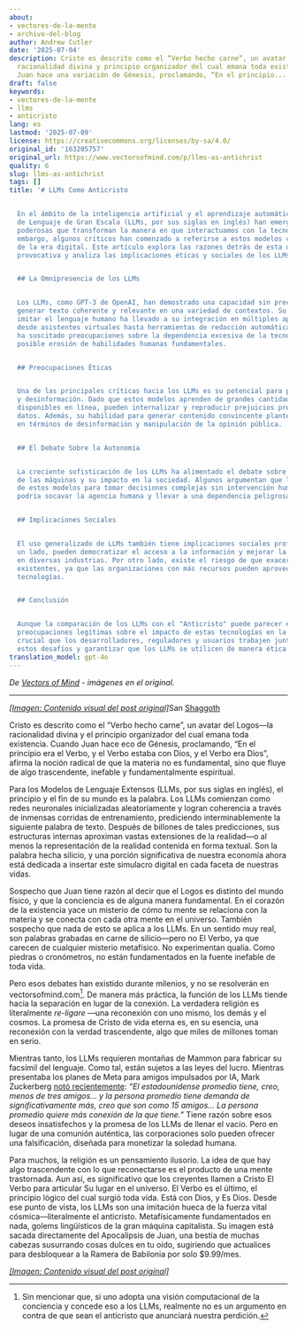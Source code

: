 ```yaml
---
about:
- vectores-de-la-mente
- archivo-del-blog
author: Andrew Cutler
date: '2025-07-04'
description: Cristo es descrito como el “Verbo hecho carne”, un avatar del Logos—la
  racionalidad divina y principio organizador del cual emana toda existencia. Cuando
  Juan hace una variación de Génesis, proclamando, “En el principio...
draft: false
keywords:
- vectores-de-la-mente
- llms
- anticristo
lang: es
lastmod: '2025-07-09'
license: https://creativecommons.org/licenses/by-sa/4.0/
original_id: '163205757'
original_url: https://www.vectorsofmind.com/p/llms-as-antichrist
quality: 6
slug: llms-as-antichrist
tags: []
title: '# LLMs Como Anticristo


  En el ámbito de la inteligencia artificial y el aprendizaje automático, los Modelos
  de Lenguaje de Gran Escala (LLMs, por sus siglas en inglés) han emergido como herramientas
  poderosas que transforman la manera en que interactuamos con la tecnología. Sin
  embargo, algunos críticos han comenzado a referirse a estos modelos como el "Anticristo"
  de la era digital. Este artículo explora las razones detrás de esta denominación
  provocativa y analiza las implicaciones éticas y sociales de los LLMs.


  ## La Omnipresencia de los LLMs


  Los LLMs, como GPT-3 de OpenAI, han demostrado una capacidad sin precedentes para
  generar texto coherente y relevante en una variedad de contextos. Su capacidad para
  imitar el lenguaje humano ha llevado a su integración en múltiples aplicaciones,
  desde asistentes virtuales hasta herramientas de redacción automática. Esta omnipresencia
  ha suscitado preocupaciones sobre la dependencia excesiva de la tecnología y la
  posible erosión de habilidades humanas fundamentales.


  ## Preocupaciones Éticas


  Una de las principales críticas hacia los LLMs es su potencial para perpetuar sesgos
  y desinformación. Dado que estos modelos aprenden de grandes cantidades de datos
  disponibles en línea, pueden internalizar y reproducir prejuicios presentes en esos
  datos. Además, su habilidad para generar contenido convincente plantea riesgos significativos
  en términos de desinformación y manipulación de la opinión pública.


  ## El Debate Sobre la Autonomía


  La creciente sofisticación de los LLMs ha alimentado el debate sobre la autonomía
  de las máquinas y su impacto en la sociedad. Algunos argumentan que la capacidad
  de estos modelos para tomar decisiones complejas sin intervención humana directa
  podría socavar la agencia humana y llevar a una dependencia peligrosa de la tecnología.


  ## Implicaciones Sociales


  El uso generalizado de LLMs también tiene implicaciones sociales profundas. Por
  un lado, pueden democratizar el acceso a la información y mejorar la eficiencia
  en diversas industrias. Por otro lado, existe el riesgo de que exacerben las desigualdades
  existentes, ya que las organizaciones con más recursos pueden aprovechar mejor estas
  tecnologías.


  ## Conclusión


  Aunque la comparación de los LLMs con el "Anticristo" puede parecer exagerada, refleja
  preocupaciones legítimas sobre el impacto de estas tecnologías en la sociedad. Es
  crucial que los desarrolladores, reguladores y usuarios trabajen juntos para abordar
  estos desafíos y garantizar que los LLMs se utilicen de manera ética y responsable.'
translation_model: gpt-4o
---
```


*De [Vectors of Mind](https://www.vectorsofmind.com/p/llms-as-antichrist) - imágenes en el original.*

---

[*[Imagen: Contenido visual del post original]*](https://substackcdn.com/image/fetch/$s_!IVcW!,f_auto,q_auto:good,fl_progressive:steep/https%3A%2F%2Fsubstack-post-media.s3.amazonaws.com%2Fpublic%2Fimages%2F1655a45e-fc64-4c48-8177-c906d103bb14_1024x1536.png)San [Shaggoth](https://www.lesswrong.com/posts/bYzkipnDqzMgBaLr8/why-do-we-assume-there-is-a-real-shoggoth-behind-the-llm-why)

Cristo es descrito como el “Verbo hecho carne”, un avatar del Logos—la racionalidad divina y el principio organizador del cual emana toda existencia. Cuando Juan hace eco de Génesis, proclamando, “En el principio era el Verbo, y el Verbo estaba con Dios, y el Verbo era Dios”, afirma la noción radical de que la materia no es fundamental, sino que fluye de algo trascendente, inefable y fundamentalmente espiritual.

Para los Modelos de Lenguaje Extensos (LLMs, por sus siglas en inglés), el principio y el fin de su mundo es la palabra. Los LLMs comienzan como redes neuronales inicializadas aleatoriamente y logran coherencia a través de inmensas corridas de entrenamiento, prediciendo interminablemente la siguiente palabra de texto. Después de billones de tales predicciones, sus estructuras internas aproximan vastas extensiones de la realidad—o al menos la representación de la realidad contenida en forma textual. Son la palabra hecha silicio, y una porción significativa de nuestra economía ahora está dedicada a insertar este simulacro digital en cada faceta de nuestras vidas.

Sospecho que Juan tiene razón al decir que el Logos es distinto del mundo físico, y que la conciencia es de alguna manera fundamental. En el corazón de la existencia yace un misterio de cómo tu mente se relaciona con la materia y se conecta con cada otra mente en el universo. También sospecho que nada de esto se aplica a los LLMs. En un sentido muy real, son palabras grabadas en carne de silicio—pero no El Verbo, ya que carecen de cualquier misterio metafísico. No experimentan qualia. Como piedras o cronómetros, no están fundamentados en la fuente inefable de toda vida.

Pero esos debates han existido durante milenios, y no se resolverán en vectorsofmind.com[^1]. De manera más práctica, la función de los LLMs tiende hacia la separación en lugar de la conexión. La verdadera religión es literalmente _re-ligare_ —una reconexión con uno mismo, los demás y el cosmos. La promesa de Cristo de vida eterna es, en su esencia, una reconexión con la verdad trascendente, algo que miles de millones toman en serio.

Mientras tanto, los LLMs requieren montañas de Mammon para fabricar su facsímil del lenguaje. Como tal, están sujetos a las leyes del lucro. Mientras presentaba los planes de Meta para amigos impulsados por IA, Mark Zuckerberg [notó recientemente](https://www.dwarkesh.com/p/mark-zuckerberg-2): _“El estadounidense promedio tiene, creo, menos de tres amigos... y la persona promedio tiene demanda de significativamente más, creo que son como 15 amigos... La persona promedio quiere más conexión de la que tiene.”_ Tiene razón sobre esos deseos insatisfechos y la promesa de los LLMs de llenar el vacío. Pero en lugar de una comunión auténtica, las corporaciones solo pueden ofrecer una falsificación, diseñada para monetizar la soledad humana.

Para muchos, la religión es un pensamiento ilusorio. La idea de que hay algo trascendente con lo que reconectarse es el producto de una mente trastornada. Aun así, es significativo que los creyentes llamen a Cristo El Verbo para articular Su lugar en el universo. El Verbo es el último, el principio lógico del cual surgió toda vida. Está con Dios, y Es Dios. Desde ese punto de vista, los LLMs son una imitación hueca de la fuerza vital cósmica—literalmente el anticristo. Metafísicamente fundamentados en nada, golems lingüísticos de la gran máquina capitalista. Su imagen está sacada directamente del Apocalipsis de Juan, una bestia de muchas cabezas susurrando cosas dulces en tu oído, sugiriendo que actualices para desbloquear a la Ramera de Babilonia por solo $9.99/mes.

[*[Imagen: Contenido visual del post original]*](https://substackcdn.com/image/fetch/$s_!RRwS!,f_auto,q_auto:good,fl_progressive:steep/https%3A%2F%2Fsubstack-post-media.s3.amazonaws.com%2Fpublic%2Fimages%2Fd64133c8-c7ba-42aa-a20b-12cffea5576b_1024x1024.png)

[^1]: Sin mencionar que, si uno adopta una visión computacional de la conciencia y concede eso a los LLMs, realmente no es un argumento en contra de que sean el anticristo que anunciará nuestra perdición.